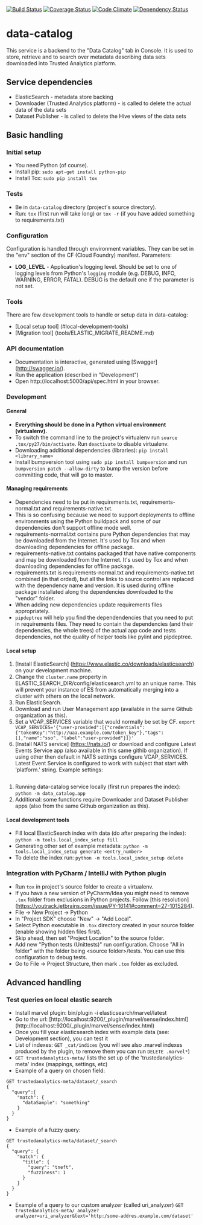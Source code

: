 [![Build Status](https://travis-ci.org/trustedanalytics/data-catalog.svg?branch=master)](https://travis-ci.org/trustedanalytics/data-catalog)
[![Coverage Status](https://coveralls.io/repos/trustedanalytics/data-catalog/badge.svg?branch=master&service=github)](https://coveralls.io/github/trustedanalytics/data-catalog?branch=master)
[![Code Climate](https://codeclimate.com/github/trustedanalytics/data-catalog/badges/gpa.svg)](https://codeclimate.com/github/trustedanalytics/data-catalog)
[![Dependency Status](https://gemnasium.com/trustedanalytics/data-catalog.svg)](https://gemnasium.com/trustedanalytics/data-catalog)

data-catalog
============

This service is a backend to the "Data Catalog" tab in Console.
It is used to store, retrieve and to search over metadata describing data sets downloaded into Trusted Analytics platform.

## Service dependencies
* ElasticSearch - metadata store backing
* Downloader (Trusted Analytics platform) - is called to delete the actual data of the data sets
* Dataset Publisher - is called to delete the Hive views of the data sets

## Basic handling

### Initial setup
* You need Python (of course).
* Install pip: `sudo apt-get install python-pip`
* Install Tox: `sudo pip install tox`

### Tests
* Be in `data-catalog` directory (project's source directory).
* Run: `tox` (first run will take long) or `tox -r` (if you have added something to requirements.txt)

### Configuration
Configuration is handled through environment variables. They can be set in the "env" section of the CF (Cloud Foundry) manifest.
Parameters:
* **LOG_LEVEL** - Application's logging level. Should be set to one of logging levels from Python's `logging` module (e.g. DEBUG, INFO, WARNING, ERROR, FATAL). DEBUG is the default one if the parameter is not set.

### Tools
There are few development tools to handle or setup data in data-catalog:
* [Local setup tool] (#local-development-tools)
* [Migration tool] (tools/ELASTIC_MIGRATE_README.md)

### API documentation
* Documentation is interactive, generated using [Swagger] (http://swagger.io/).
* Run the application (described in "Development")
* Open http://localhost:5000/api/spec.html in your browser.

### Development

#### General
* **Everything should be done in a Python virtual environment (virtualenv).**
* To switch the command line to the project's virtualenv run `source .tox/py27/bin/activate`. Run `deactivate` to disable virtualenv.
* Downloading additional dependencies (libraries): `pip install <library_name>`
* Install bumpversion tool using `sudo pip install bumpversion` and run `bumpversion patch --allow-dirty` to bump the version before committing code, that will go to master.

#### Managing requirements
* Dependencies need to be put in requirements.txt, requirements-normal.txt and requirements-native.txt.
* This is so confusing because we need to support deployments to offline environments using the Python buildpack and some of our dependencies don't support offline mode well.
* requirements-normal.txt contains pure Python dependencies that may be downloaded from the Internet. It's used by Tox and when downloading dependencies for offline package.
* requirements-native.txt contains packaged that have native components and may be downloaded from the Internet. It's used by Tox and when downloading dependencies for offline package.
* requirements.txt is requirements-normal.txt and requirements-native.txt combined (in that orded), but all the links to source control are replaced with the dependency name and version. It is used during offline package installated along the dependencies downloaded to the "vendor" folder.
* When adding new dependencies update requirements files appropriately.
* `pipdeptree` will help you find the dependendencies that you need to put in requirements files. They need to contain the dependencies (and their dependencies, the whole trees) of the actual app code and tests dependencies, not the quality of helper tools like pylint and pipdeptree.

#### Local setup
1. [Install ElasticSearch] (https://www.elastic.co/downloads/elasticsearch) on your development machine.
1. Change the `cluster.name` property in ELASTIC_SEARCH_DIR/config/elasticsearch.yml to an unique name. This will prevent your instance of ES from automatically merging into a cluster with others on the local network.
1. Run ElasticSearch.
1. Download and run User Management app (available in the same Github organization as this).
1. Set a VCAP_SERVICES variable that would normally be set by CF.
```export VCAP_SERVICES='{"user-provided":[{"credentials":{"tokenKey":"http://uaa.example.com/token_key"},"tags":[],"name":"sso", "label":"user-provided"}]}'```
1. [Install NATS service] (https://nats.io/) or download and configure Latest Events Service app (also available in this same githib organization). If using other then default in NATS settings configure VCAP_SERVICES. Latest Event Service is configured to work with subject that start with 'platform.' string. Example settings:
``` {"credentials": {"data-catalog-subject": "platform.data-catalog", "service-creation-subject": "platform.service-creation", "url": "nats://login:password@localhost:4222"},"label": "user-provided","name": "nats-provider"}'
```
1. Running data-catalog service locally (first run prepares the index): `python -m data_catalog.app`
1. Additional: some functions require Downloader and Dataset Publisher apps (also from the same Github organization as this).

#### Local development tools
* Fill local ElasticSearch index with data (do after preparing the index): `python -m tools.local_index_setup fill`
* Generating other set of example metadata: `python -m tools.local_index_setup generate <entry_number>`
* To delete the index run: `python -m tools.local_index_setup delete`


### Integration with PyCharm / IntelliJ with Python plugin
* Run `tox` in project's source folder to create a virtualenv.
* If you hava a new version of PyCharm/Idea you might need to remove `.tox` folder from exclusions in Python projects. Follow [this resolution] (https://youtrack.jetbrains.com/issue/PY-16141#comment=27-1015284).
* File -> New Project -> Python
* In "Project SDK" choose "New" -> "Add Local".
* Select Python executable in `.tox` directory created in your source folder (enable showing hidden files first).
* Skip ahead, then set "Project Location" to the source folder.
* Add new "Python tests (Unittests)" run configuration. Choose "All in folder" with the folder being &lt;source folder&gt;/tests. You can use this configuration to debug tests.
* Go to File -> Project Structure, then mark `.tox` folder as excluded.

## Advanced handling

### Test queries on local elastic search
* Install marvel plugin: bin/plugin -i elasticsearch/marvel/latest
* Go to the url: [http://localhost:9200/_plugin/marvel/sense/index.html] (http://localhost:9200/_plugin/marvel/sense/index.html)
* Once you fill your elasticsearch index with example data (see: Development section), you can test it
* List of indexes: `GET _cat/indices` (you will see also .marvel indexes produced by the plugin, to remove them you can run `DELETE .marvel*`)
* `GET trustedanalytics-meta/` lists the set up of the 'trustedanalytics-meta' index (mappings, settings, etc)
* Example of a query on chosen field:
```
GET trustedanalytics-meta/dataset/_search
{
  "query":{
    "match": {
      "dataSample": "something"
    }
  }
}
```
* Example of a fuzzy query:
```
GET trustedanalytics-meta/dataset/_search
{
  "query": {
    "match": {
      "title": {
        "query": "tneft",
        "fuzziness": 1
      }
    }
  }
}
```
* Example of a query to our custom analyzer (called uri_analyzer)
`GET trustedanalytics-meta/_analyze?analyzer=uri_analyzer&text='http:/some-addres.example.com/dataset'`

